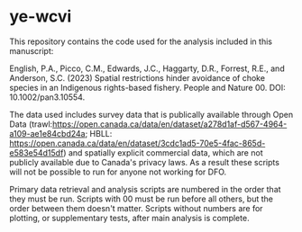 # ye-wcvi

This repository contains the code used for the analysis included in this manuscript:

English, P.A., Picco, C.M., Edwards, J.C., Haggarty, D.R., Forrest, R.E., and Anderson, S.C. (2023)
Spatial restrictions hinder avoidance of choke species in an Indigenous rights-based fishery. 
People and Nature 00. DOI: 10.1002/pan3.10554.

The data used includes survey data that is publically available through Open Data 
(trawl:https://open.canada.ca/data/en/dataset/a278d1af-d567-4964-a109-ae1e84cbd24a; 
HBLL: https://open.canada.ca/data/en/dataset/3cdc1ad5-70e5-4fac-865d-e583e54d15df) and 
spatially explicit commercial data, which are not publicly available due to Canada's privacy laws. 
As a result these scripts will not be possible to run for anyone not working for DFO.

Primary data retrieval and analysis scripts are numbered in the order that they must be run. 
Scripts with 00 must be run before all others, but the order between them doesn't matter. 
Scripts without numbers are for plotting, or supplementary tests, after main analysis is complete. 
